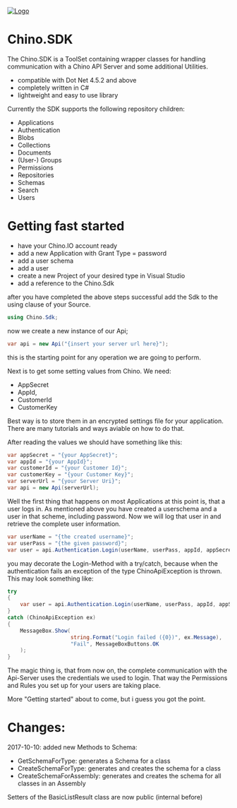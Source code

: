 [![Logo](https://www.chino.io/img/chino.io-chino-header-logo.png "Chino.IO Logo")](https://chino.io)
# Chino.SDK

The Chino.SDK is a ToolSet containing wrapper classes for handling communication with a Chino API Server and some additional Utilities.

 - compatible with Dot Net 4.5.2 and above
 - completely written in C#
 - lightweight and easy to use library

Currently the SDK supports the following repository children:
- Applications
- Authentication
- Blobs
- Collections
- Documents
- (User-) Groups
- Permissions
- Repositories
- Schemas
- Search
- Users

# Getting fast started
- have your Chino.IO account ready
- add a new Application with Grant Type = password
- add a user schema
- add a user
- create a new Project of your desired type in Visual Studio
- add a reference to the Chino.Sdk

after you have completed the above steps successful add the Sdk to the using clause of your Source.

```c#
using Chino.Sdk;
```

now we create a new instance of our Api;
```c#
var api = new Api("{insert your server url here}");
```
this is the starting point for any operation we are going to perform.

Next is to get some setting values from Chino.
We need:
- AppSecret
- AppId,
- CustomerId
- CustomerKey

Best way is to store them in an encrypted settings file for your application. There are many tutorials and ways aviable on how to do that.

After reading the values we should have something like this:
```c#
var appSecret = "{your AppSecret}";
var appId = "{your AppId}";
var customerId = "{your Customer Id}";
var customerKey = "{your Customer Key}";
var serverUrl = "{your Server Uri}";
var api = new Api(serverUrl);
```

Well the first thing that happens on most Applications at this point is, that a user logs in.
As mentioned above you have created a userschema and a user in that scheme, including password. 
Now we will log that user in and retrieve the complete user information.

```c#
var userName = "{the created username}";
var userPass = "{the given password}";
var user = api.Authentication.Login(userName, userPass, appId, appSecret);
```

you may decorate the Login-Method with a try/catch, because when the authentication fails an exception of the type ChinoApiException is thrown. This may look something like:
```c#
try
{
    var user = api.Authentication.Login(userName, userPass, appId, appSecret);
}
catch (ChinoApiException ex)
{
    MessageBox.Show(
                    string.Format("Login failed ({0})", ex.Message),
                    "Fail", MessageBoxButtons.OK
    );
}
```

The magic thing is, that from now on, the complete communication with the Api-Server uses the credentials we used to login. That way the Permissions and Rules you set up for your users are taking place.

More "Getting started" about to come, but i guess you got the point.


# Changes:
2017-10-10: 
 added new Methods to Schema:
 - GetSchemaForType: generates a Schema for a class
 - CreateSchemaForType: generates and creates the schema for a class
 - CreateSchemaForAssembly: generates and creates the schema for all classes in an Assembly
 
 Setters of the BasicListResult class are now public (internal before)
